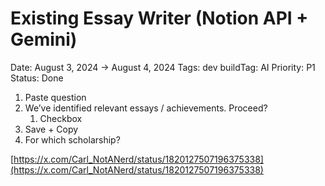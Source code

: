 # Existing Essay Writer (Notion API + Gemini)

Date: August 3, 2024 → August 4, 2024
Tags: dev
buildTag: AI
Priority: P1
Status: Done

1. Paste question
2. We’ve identified relevant essays / achievements. Proceed?
    1. Checkbox 
3. Save + Copy
4. For which scholarship? 

[](https://github.com/CarlKho-Minerva/padayon-ko/tree/main/backend/AI_Features/draft_done/super-essays)

[https://x.com/Carl_NotANerd/status/1820127507196375338](https://x.com/Carl_NotANerd/status/1820127507196375338)